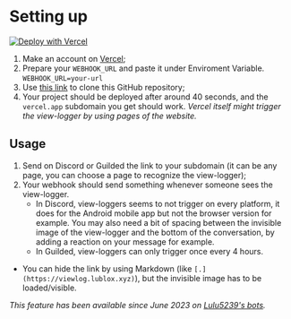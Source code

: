 # Setting up

[![Deploy with Vercel](https://vercel.com/button)](https://vercel.com/new/clone?repository-url=https%3A%2F%2Fgithub.com%2Flulu5239%2Fview-loggers&env=WEBHOOK_URL&envDescription=Paste%20your%20Discord%2FGuilded%20Webhook%20URL)

1. Make an account on [Vercel](https://vercel.com/);
2. Prepare your `WEBHOOK_URL` and paste it under Enviroment Variable. `WEBHOOK_URL=your-url`
3. Use [this link](https://vercel.com/new/clone?repository-url=https%3A%2F%2Fgithub.com%2Flulu5239%2Fview-loggers) to clone this GitHub repository;
4. Your project should be deployed after around 40 seconds, and the `vercel.app` subdomain you get should work.
*Vercel itself might trigger the view-logger by using pages of the website.*

## Usage

1. Send on Discord or Guilded the link to your subdomain (it can be any page, you can choose a page to recognize the view-logger);
2. Your webhook should send something whenever someone sees the view-logger.
   * In Discord, view-loggers seems to not trigger on every platform, it does for the Android mobile app but not the browser version for example. You may also need a bit of spacing between the invisible image of the view-logger and the bottom of the conversation, by adding a reaction on your message for example.
   * In Guilded, view-loggers can only trigger once every 4 hours.

* You can hide the link by using Markdown (like `[.](https://viewlog.lublox.xyz)`), but the invisible image has to be loaded/visible.

*This feature has been available since June 2023 on [Lulu5239's bots](https://discord.com/api/oauth2/authorize?client_id=760184483659251753&permissions=0&scope=applications.commands%20bot).*
